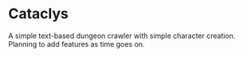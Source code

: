 # Cataclys
A simple text-based dungeon crawler with simple character creation. Planning to add features as time goes on.
